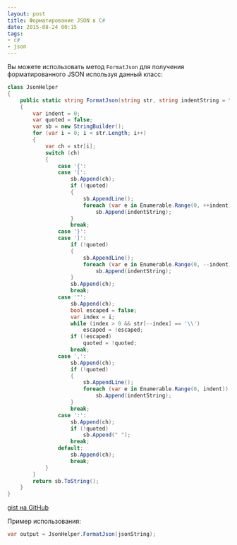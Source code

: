 ```yaml
---
layout: post
title: Форматирование JSON в C#
date: 2015-08-24 00:15
tags:
- c#
- json
---
```


Вы можете использовать метод `FormatJson` для получения форматированного JSON используя данный класс:

``` csharp
class JsonHelper
{
	public static string FormatJson(string str, string indentString = "\t")
	{
		var indent = 0;
		var quoted = false;
		var sb = new StringBuilder();
		for (var i = 0; i < str.Length; i++)
		{
			var ch = str[i];
			switch (ch)
			{
				case '{':
				case '[':
					sb.Append(ch);
					if (!quoted)
					{
						sb.AppendLine();
						foreach (var e in Enumerable.Range(0, ++indent))
							sb.Append(indentString);
					}
					break;
				case '}':
				case ']':
					if (!quoted)
					{
						sb.AppendLine();
						foreach (var e in Enumerable.Range(0, --indent))
							sb.Append(indentString);
					}
					sb.Append(ch);
					break;
				case '"':
					sb.Append(ch);
					bool escaped = false;
					var index = i;
					while (index > 0 && str[--index] == '\\')
						escaped = !escaped;
					if (!escaped)
						quoted = !quoted;
					break;
				case ',':
					sb.Append(ch);
					if (!quoted)
					{
						sb.AppendLine();
						foreach (var e in Enumerable.Range(0, indent))
							sb.Append(indentString);
					}
					break;
				case ':':
					sb.Append(ch);
					if (!quoted)
						sb.Append(" ");
					break;
				default:
					sb.Append(ch);
					break;
			}
		}
		return sb.ToString();
	}
}
```

[gist на GitHub](https://gist.github.com/wcoder/c24050c166b139739301)

Пример использования:

``` csharp
var output = JsonHelper.FormatJson(jsonString);
```
